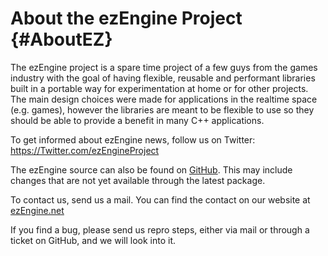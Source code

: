 About the ezEngine Project {#AboutEZ}
==========================

The ezEngine project is a spare time project of a few guys from the games industry with the goal of having flexible, reusable and performant libraries built in a portable way for experimentation at home or for other projects. The main design choices were made for applications in the realtime space (e.g. games), however the libraries are meant to be flexible to use so they should be able to provide a benefit in many C++ applications. 

To get informed about ezEngine news, follow us on Twitter: <a href="https://Twitter.com/ezEngineProject">https://Twitter.com/ezEngineProject</a>

The ezEngine source can also be found on <a href="https://github.com/ezengine">GitHub</a>. This may include changes that are not yet available through the latest package.

To contact us, send us a mail. You can find the contact on our website at <a href="http://ezEngine.net">ezEngine.net</a>

If you find a bug, please send us repro steps, either via mail or through a ticket on GitHub, and we will look into it.

